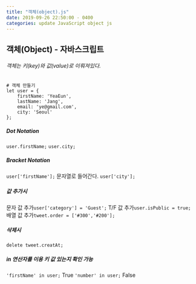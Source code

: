 ```yaml
---
title: "객체(object).js"
date: 2019-09-26 22:50:00 - 0400
categories: update JavaScript object js
---
```


## 객체(Object) - 자바스크립트

###### 객체는 키(key)와 값(value)로 이뤄져있다.

```
# 객체 만들기
let user = {
	firstName: 'YeaEun',
    lastName: 'Jang',
    email: 'ye@gmail.com',
    city: 'Seoul'
};
```

##### Dot Notation
`user.firstName;`
`user.city;`

##### Bracket Notation
`user['firstName'];` 문자열로 들어간다.
`user['city'];`

##### 값 추가시
문자 값 추가`user['category'] = 'Guest';`
T/F 값 추가`user.isPublic = true;`
배열 값 추가`tweet.order = ['#300','#200'];`

##### 삭제시
`delete tweet.creatAt;`

##### in 연산자를 이용 키 값 있는지 확인 가능
`'firstName' in user;` True
`'number' in user;`    False
